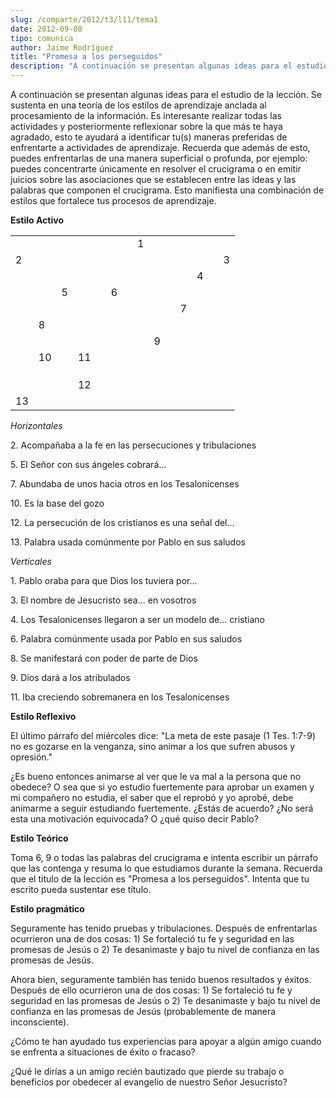 ```yaml
---
slug: /comparte/2012/t3/l11/tema1
date: 2012-09-08
tipo: comunica
author: Jaime Rodríguez
title: "Promesa a los perseguidos"
description: "A continuación se presentan algunas ideas para el estudio de la lección. Se  sustenta en una teoría de los estilos de aprendizaje anclada al procesamiento  de la información. Es interesante realizar todas las actividades y  posteriormente reflexionar sobre la que más te haya a..."
---
```


A continuación se presentan algunas ideas para el estudio de la lección. Se sustenta en una teoría de los estilos de aprendizaje anclada al procesamiento de la información. Es interesante realizar todas las actividades y posteriormente reflexionar sobre la que más te haya agradado, esto te ayudará a identificar tu(s) maneras preferidas de enfrentarte a actividades de aprendizaje. Recuerda que además de esto, puedes enfrentarlas de una manera superficial o profunda, por ejemplo: puedes concentrarte únicamente en resolver el crucigrama o en emitir juicios sobre las asociaciones que se establecen entre las ideas y las palabras que componen el crucigrama. Esto manifiesta una combinación de estilos que fortalece tus procesos de aprendizaje.

**Estilo Activo**

|     |     |     |     |     |     |     |     |     |     |     |     |     |     |
| --- | --- | --- | --- | --- | --- | --- | --- | --- | --- | --- | --- | --- | --- |
|  |  |  |  |  |  |  | 1 |  |  |  |  |  |  |
| 2 |  |  |  |  |  |  |  |  |  |  |  |  | 3 |
|  |  |  |  |  |  |  |  |  |  |  | 4 |  |  |
|  |  | 5 |  |  | 6 |  |  |  |  |  |  |  |  |
|  |  |  |  |  |  |  |  |  |  | 7 |  |  |  |
|  | 8 |  |  |  |  |  |  |  |  |  |  |  |  |
|  |  |  |  |  |  |  |  | 9 |  |  |  |  |  |
|  | 10 |  | 11 |  |  |  |  |  |  |  |  |  |  |
|  |  |  |  |  |  |  |  |  |  |  |  |  |  |
|  |  |  |  |  |  |  |  |  |  |  |  |  |  |
|  |  |  |  |  |  |  |  |  |  |  |  |  |  |
|  |  |  | 12 |  |  |  |  |  |  |  |  |  |  |
| 13 |  |  |  |  |  |  |  |  |  |  |  |  |  |

_Horizontales_

2\. Acompañaba a la fe en las persecuciones y tribulaciones

5\. El Señor con sus ángeles cobrará...

7\. Abundaba de unos hacia otros en los Tesalonicenses

10\. Es la base del gozo

12\. La persecución de los cristianos es una señal del...

13\. Palabra usada comúnmente por Pablo en sus saludos

_Verticales_

1\. Pablo oraba para que Dios los tuviera por...

3\. El nombre de Jesucristo sea... en vosotros

4\. Los Tesalonicenses llegaron a ser un modelo de... cristiano

6\. Palabra comúnmente usada por Pablo en sus saludos

8\. Se manifestará con poder de parte de Dios

9\. Dios dará a los atribulados

11\. Iba creciendo sobremanera en los Tesalonicenses

**Estilo Reflexivo**

El último párrafo del miércoles dice: "La meta de este pasaje (1 Tes. 1:7-9) no es gozarse en la venganza, sino animar a los que sufren abusos y opresión."

¿Es bueno entonces animarse al ver que le va mal a la persona que no obedece? O sea que si yo estudio fuertemente para aprobar un examen y mi compañero no estudia, el saber que el reprobó y yo aprobé, debe animarme a seguir estudiando fuertemente. ¿Estás de acuerdo? ¿No será esta una motivación equivocada? O ¿qué quiso decir Pablo?

**Estilo Teórico**

Toma 6, 9 o todas las palabras del crucigrama e intenta escribir un párrafo que las contenga y resuma lo que estudiamos durante la semana. Recuerda que el titulo de la lección es "Promesa a los perseguidos". Intenta que tu escrito pueda sustentar ese título.

**Estilo pragmático**

Seguramente has tenido pruebas y tribulaciones. Después de enfrentarlas ocurrieron una de dos cosas: 1) Se fortaleció tu fe y seguridad en las promesas de Jesús o 2) Te desanimaste y bajo tu nivel de confianza en las promesas de Jesús.

Ahora bien, seguramente también has tenido buenos resultados y éxitos. Después de ello ocurrieron una de dos cosas: 1) Se fortaleció tu fe y seguridad en las promesas de Jesús o 2) Te desanimaste y bajo tu nivel de confianza en las promesas de Jesús (probablemente de manera inconsciente).

¿Cómo te han ayudado tus experiencias para apoyar a algún amigo cuando se enfrenta a situaciones de éxito o fracaso?

¿Qué le dirías a un amigo recién bautizado que pierde su trabajo o beneficios por obedecer al evangelio de nuestro Señor Jesucristo?
